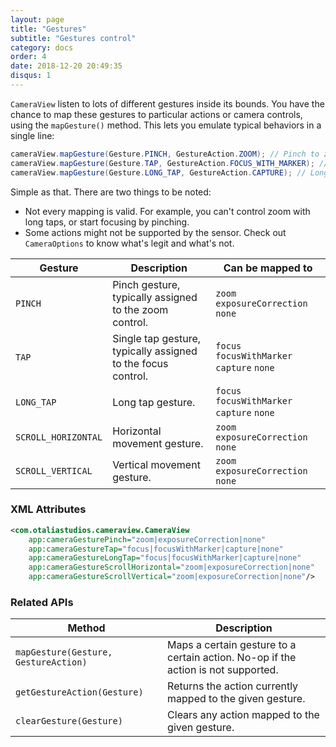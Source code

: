 ```yaml
---
layout: page
title: "Gestures"
subtitle: "Gestures control"
category: docs
order: 4
date: 2018-12-20 20:49:35
disqus: 1
---
```


`CameraView` listen to lots of different gestures inside its bounds. You have the chance to map
these gestures to particular actions or camera controls, using the `mapGesture()` method.
This lets you emulate typical behaviors in a single line:

```java
cameraView.mapGesture(Gesture.PINCH, GestureAction.ZOOM); // Pinch to zoom!
cameraView.mapGesture(Gesture.TAP, GestureAction.FOCUS_WITH_MARKER); // Tap to focus!
cameraView.mapGesture(Gesture.LONG_TAP, GestureAction.CAPTURE); // Long tap to shoot!
```

Simple as that. There are two things to be noted:

- Not every mapping is valid. For example, you can't control zoom with long taps, or start focusing by pinching.
- Some actions might not be supported by the sensor. Check out `CameraOptions` to know what's legit and what's not.

|Gesture|Description|Can be mapped to|
|-------------|-----------|----------------|
|`PINCH`|Pinch gesture, typically assigned to the zoom control.|`zoom` `exposureCorrection` `none`|
|`TAP`|Single tap gesture, typically assigned to the focus control.|`focus` `focusWithMarker` `capture` `none`|
|`LONG_TAP`|Long tap gesture.|`focus` `focusWithMarker` `capture` `none`|
|`SCROLL_HORIZONTAL`|Horizontal movement gesture.|`zoom` `exposureCorrection` `none`|
|`SCROLL_VERTICAL`|Vertical movement gesture.|`zoom` `exposureCorrection` `none`|

### XML Attributes

```xml
<com.otaliastudios.cameraview.CameraView
    app:cameraGesturePinch="zoom|exposureCorrection|none"
    app:cameraGestureTap="focus|focusWithMarker|capture|none"
    app:cameraGestureLongTap="focus|focusWithMarker|capture|none"
    app:cameraGestureScrollHorizontal="zoom|exposureCorrection|none"
    app:cameraGestureScrollVertical="zoom|exposureCorrection|none"/>
```

### Related APIs

|Method|Description|
|------|-----------|
|`mapGesture(Gesture, GestureAction)`|Maps a certain gesture to a certain action. No-op if the action is not supported.|
|`getGestureAction(Gesture)`|Returns the action currently mapped to the given gesture.|
|`clearGesture(Gesture)`|Clears any action mapped to the given gesture.|

